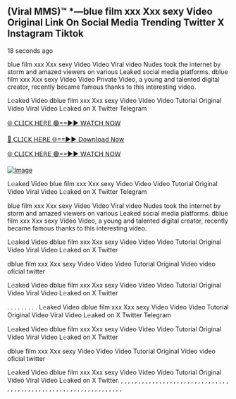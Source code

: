 ## (Viral MMS)™ *—blue film xxx Xxx sexy Video Original Link On Social Media Trending Twitter X Instagram Tiktok

18 seconds ago

blue film xxx Xxx sexy Video Video Viral video Nudes took the internet by storm and amazed viewers on various Leaked social media platforms. dblue film xxx Xxx sexy Video Video Private Video, a young and talented digital creator, recently became famous thanks to this interesting video.

L𝚎aked Video dblue film xxx Xxx sexy Video Video Video Tutorial Original Video Viral Video L𝚎aked on X Twitter Telegram

[🌐 𝖢𝖫𝖨𝖢𝖪 𝖧𝖤𝖱𝖤 🟢==►► 𝖶𝖠𝖳𝖢𝖧 𝖭𝖮𝖶](https://3-tanei-pinik.blogspot.com/2025/02/viral-video.html)

[🔴 𝖢𝖫𝖨𝖢𝖪 𝖧𝖤𝖱𝖤 🌐==►► 𝖣𝗈𝗐𝗇𝗅𝗈𝖺𝖽 𝖭𝗈𝗐](https://3-tanei-pinik.blogspot.com/2025/02/viral-video.html)

[🌐 𝖢𝖫𝖨𝖢𝖪 𝖧𝖤𝖱𝖤 🟢==►► 𝖶𝖠𝖳𝖢𝖧 𝖭𝖮𝖶](https://3-tanei-pinik.blogspot.com/2025/02/viral-video.html)

[![Image](https://github.com/user-attachments/assets/ff3b7bd4-415c-4ca3-a6c8-b1f096193c29)](https://3-tanei-pinik.blogspot.com/2025/02/viral-video.html)

L𝚎aked Video blue film xxx Xxx sexy Video Video Video Tutorial Original Video Viral Video L𝚎aked on X Twitter Telegram

blue film xxx Xxx sexy Video Video Viral video Nudes took the internet by storm and amazed viewers on various Leaked social media platforms. dblue film xxx Xxx sexy Video Video, a young and talented digital creator, recently became famous thanks to this interesting video.

L𝚎aked Video dblue film xxx Xxx sexy Video Video Video Tutorial Original Video Viral Video L𝚎aked on X Twitter

dblue film xxx Xxx sexy Video Video Video Tutorial Original Video video oficial twitter

L𝚎aked Video dblue film xxx Xxx sexy Video Video Video Tutorial Original Video Viral Video L𝚎aked on X Twitter

. . . . . . . . . L𝚎aked Video dblue film xxx Xxx sexy Video Video Video Tutorial Original Video Viral Video L𝚎aked on X Twitter Telegram

L𝚎aked Video dblue film xxx Xxx sexy Video Video Video Tutorial Original Video Viral Video L𝚎aked on X Twitter

dblue film xxx Xxx sexy Video Video Video Tutorial Original Video video oficial twitter

L𝚎aked Video dblue film xxx Xxx sexy Video Video Video Tutorial Original Video Viral Video L𝚎aked on X Twitter.
,
,
,
,
,
,
,
,
,
,
,
,
,
,
,
,
,
,
,
,
,
,
,
,
,
,
,
,
,
,
,
,
,
,
,
,
,
,
,
,
,
,
,
,
,
,
,
,
,
,
,
,
,
,
,
,
,
,
,
,
,
,
,
,
